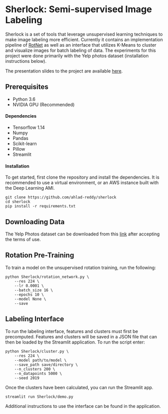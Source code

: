 # Sherlock: Semi-supervised Image Labeling
Sherlock is a set of tools that leverage unsupervised learning techniques to make image labeling more efficient. Currently it contains an implementation pipeline of [RotNet](https://arxiv.org/pdf/1803.07728.pdf) as well as an interface that utilizes K-Means to cluster and visualize images for batch labeling of data. The experiments for this project were done primarily with the Yelp photos dataset (installation instructions below).

The presentation slides to the project are available [here](bit.ly/sherlock-ml).

## Prerequisites

- Python 3.6
- NVIDIA GPU (Recommended)

#### Dependencies

- Tensorflow 1.14
- Numpy
- Pandas
- Scikit-learn
- Pillow
- Streamlit

#### Installation
To get started, first clone the repository and install the dependencies. It is recommended to use a virtual environment, or an AWS instance built with the Deep Learning AMI.
```shell
git clone https://github.com/ahlad-reddy/sherlock
cd sherlock
pip install -r requirements.txt
```

## Downloading Data

The Yelp Photos dataset can be downloaded from this [link](https://www.yelp.com/dataset/download) after accepting the terms of use. 

## Rotation Pre-Training
To train a model on the unsupervised rotation training, run the following:

```shell
python Sherlock/rotation_network.py \
	--res 224 \
	--lr 0.0001 \
	--batch_size 16 \
	--epochs 10 \
	--model None \
	--save
```

## Labeling Interface
To run the labeling interface, features and clusters must first be precomputed. Features and clusters will be saved in a JSON file that can then be loaded by the Streamlit application. To run the script enter:

```shell
python Sherlock/cluster.py \
	--res 224 \
	--model path/to/model \
	--save_path save/directory \
	--n_clusters 200 \
	--n_datapoints 5000 \
	--seed 2019
```

Once the clusters have been calculated, you can run the Streamlit app.

```shell
streamlit run Sherlock/demo.py
```

Additional instructions to use the interface can be found in the application.
